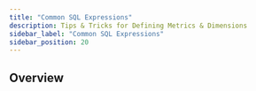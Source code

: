 ```yaml
---
title: "Common SQL Expressions"
description: Tips & Tricks for Defining Metrics & Dimensions
sidebar_label: "Common SQL Expressions"
sidebar_position: 20
---
```


## Overview



